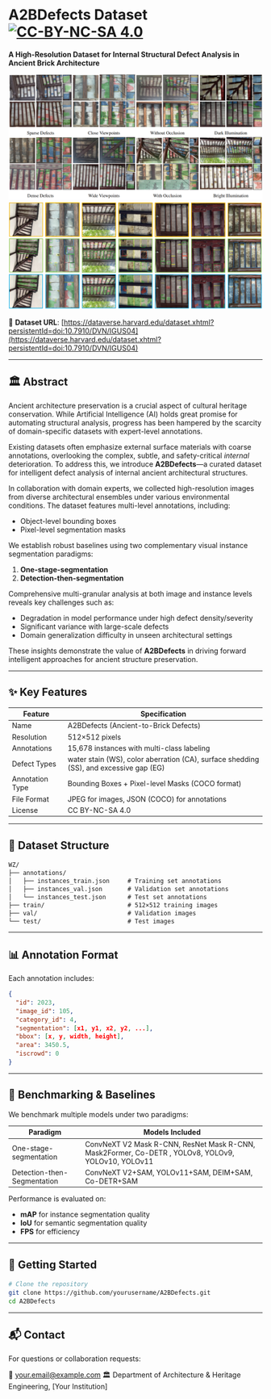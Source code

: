 # A2BDefects Dataset [![CC-BY-NC-SA 4.0](https://img.shields.io/badge/License-CC%20BY--NC--SA%204.0-lightgrey.svg)](LICENSE)

**A High-Resolution Dataset for Internal Structural Defect Analysis in Ancient Brick Architecture**

![Dataset Samples](./samples/fig1.png)
![Dataset Samples](./samples/fig2.png)

🔗 **Dataset URL**: [https://dataverse.harvard.edu/dataset.xhtml?persistentId=doi:10.7910/DVN/IGUS04](https://dataverse.harvard.edu/dataset.xhtml?persistentId=doi:10.7910/DVN/IGUS04)

---

## 🏛️ Abstract

Ancient architecture preservation is a crucial aspect of cultural heritage conservation. While Artificial Intelligence (AI) holds great promise for automating structural analysis, progress has been hampered by the scarcity of domain-specific datasets with expert-level annotations.

Existing datasets often emphasize external surface materials with coarse annotations, overlooking the complex, subtle, and safety-critical *internal* deterioration. To address this, we introduce **A2BDefects**—a curated dataset for intelligent defect analysis of internal ancient architectural structures.

In collaboration with domain experts, we collected high-resolution images from diverse architectural ensembles under various environmental conditions. The dataset features multi-level annotations, including:

* Object-level bounding boxes
* Pixel-level segmentation masks

We establish robust baselines using two complementary visual instance segmentation paradigms:

1. **One-stage-segmentation**
2. **Detection-then-segmentation**

Comprehensive multi-granular analysis at both image and instance levels reveals key challenges such as:

* Degradation in model performance under high defect density/severity
* Significant variance with large-scale defects
* Domain generalization difficulty in unseen architectural settings

These insights demonstrate the value of **A2BDefects** in driving forward intelligent approaches for ancient structure preservation.

---

## ✨ Key Features

| Feature         | Specification                                    |
| --------------- | ------------------------------------------------ |
| Name            | A2BDefects (Ancient-to-Brick Defects)            |
| Resolution      | 512×512 pixels                                   |
| Annotations     | 15,678 instances with multi-class labeling       |
| Defect Types    | water stain (WS), color aberration (CA), surface shedding (SS), and excessive gap (EG)           |
| Annotation Type | Bounding Boxes + Pixel-level Masks (COCO format) |
| File Format     | JPEG for images, JSON (COCO) for annotations     |
| License         | CC BY-NC-SA 4.0                                  |

---

## 📁 Dataset Structure

```
WZ/
├── annotations/
│   ├── instances_train.json     # Training set annotations
│   ├── instances_val.json       # Validation set annotations
│   └── instances_test.json      # Test set annotations
├── train/                       # 512×512 training images
├── val/                         # Validation images
└── test/                        # Test images
```

---

## 📊 Annotation Format

Each annotation includes:

```json
{
  "id": 2023,
  "image_id": 105,
  "category_id": 4,
  "segmentation": [x1, y1, x2, y2, ...],
  "bbox": [x, y, width, height],
  "area": 3450.5,
  "iscrowd": 0
}
```

---

## 🧪 Benchmarking & Baselines

We benchmark multiple models under two paradigms:

| Paradigm                       | Models Included                      |
| ------------------------------ | ------------------------------------ |
| One-stage-segmentation         | ConvNeXT V2 Mask R-CNN, ResNet Mask R-CNN, Mask2Former, Co-DETR , YOLOv8, YOLOv9, YOLOv10, YOLOv11 |
| Detection-then-Segmentation    | ConvNeXT V2+SAM, YOLOv11+SAM, DEIM+SAM, Co-DETR+SAM |

Performance is evaluated on:
* **mAP** for instance segmentation quality
* **IoU** for semantic segmentation quality
* **FPS** for efficiency
---

## 🚀 Getting Started

```bash
# Clone the repository
git clone https://github.com/yourusername/A2BDefects.git
cd A2BDefects

```

---

<!-- ## 📚 Citation

If you use **A2BDefects** in your research, please cite it as follows:

```bibtex
@dataset{a2bdefects2025,
  title     = {A2BDefects: A High-Resolution Dataset for Internal Structural Defect Analysis in Ancient Brick Architecture},
  author    = {Your Name and Collaborators},
  year      = {2025},
  url       = {https://dataverse.harvard.edu/dataset.xhtml?persistentId=doi:10.7910/DVN/IGUS04},
  license   = {CC BY-NC-SA 4.0}
}
```

--- -->

<!-- ## 🤝 Contributing

We welcome collaboration! Please open an issue or pull request to suggest improvements or report bugs.

--- -->

## 📬 Contact

For questions or collaboration requests:

📧 [your.email@example.com](mailto:your.email@example.com)
🏛️ Department of Architecture & Heritage Engineering, \[Your Institution]